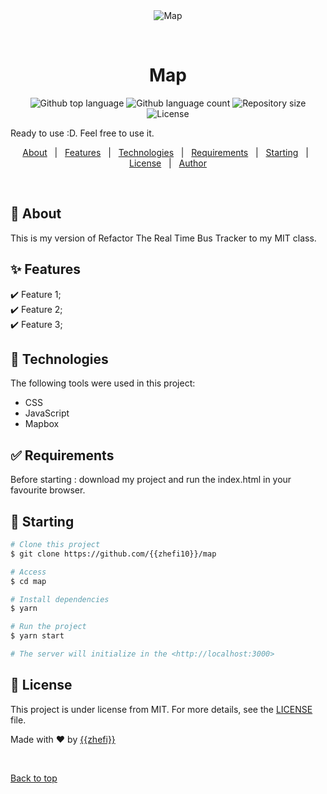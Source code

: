 <div align="center" id="top"> 
  <img src="./.github/app.gif" alt="Map" />

  &#xa0;

  <!-- <a href="https://map.netlify.app">Demo</a> -->
</div>

<h1 align="center">Map</h1>

<p align="center">
  <img alt="Github top language" src="https://img.shields.io/github/languages/top/{{zhefi10}}/map?color=56BEB8">

  <img alt="Github language count" src="https://img.shields.io/github/languages/count/{{zhefi10}}/map?color=56BEB8">

  <img alt="Repository size" src="https://img.shields.io/github/repo-size/{{zhefi10}}/map?color=56BEB8">

  <img alt="License" src="https://img.shields.io/github/license/{{zhefi10}}/map?color=56BEB8">

  <!-- <img alt="Github issues" src="https://img.shields.io/github/issues/{{zhefi10}}/map?color=56BEB8" /> -->

  <!-- <img alt="Github forks" src="https://img.shields.io/github/forks/{{zhefi10}}/map?color=56BEB8" /> -->

  <!-- <img alt="Github stars" src="https://img.shields.io/github/stars/{{zhefi10}}/map?color=56BEB8" /> -->
</p>

<!-- Status -->

Ready to use :D. Feel free to use it. 

<!-- <h4 align="center"> 
	
</h4> 

<hr> -->

<p align="center">
  <a href="#dart-about">About</a> &#xa0; | &#xa0; 
  <a href="#sparkles-features">Features</a> &#xa0; | &#xa0;
  <a href="#rocket-technologies">Technologies</a> &#xa0; | &#xa0;
  <a href="#white_check_mark-requirements">Requirements</a> &#xa0; | &#xa0;
  <a href="#checkered_flag-starting">Starting</a> &#xa0; | &#xa0;
  <a href="#memo-license">License</a> &#xa0; | &#xa0;
  <a href="https://github.com/{{zhefi10}}" target="_blank">Author</a>
</p>

<br>

## :dart: About ##

This is my version of Refactor The Real Time Bus Tracker to my MIT class.

## :sparkles: Features ##

:heavy_check_mark: Feature 1;\
:heavy_check_mark: Feature 2;\
:heavy_check_mark: Feature 3;

## :rocket: Technologies ##

The following tools were used in this project:

- CSS
- JavaScript
- Mapbox

## :white_check_mark: Requirements ##

Before starting : download my project and run the index.html in your favourite browser.

## :checkered_flag: Starting ##

```bash
# Clone this project
$ git clone https://github.com/{{zhefi10}}/map

# Access
$ cd map

# Install dependencies
$ yarn

# Run the project
$ yarn start

# The server will initialize in the <http://localhost:3000>
```

## :memo: License ##

This project is under license from MIT. For more details, see the [LICENSE](LICENSE.md) file.


Made with :heart: by <a href="https://github.com/{{zhefi10}}" target="_blank">{{zhefi}}</a>

&#xa0;

<a href="#top">Back to top</a>
